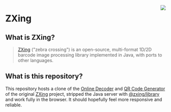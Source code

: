 [<img align="right" src="https://raw.github.com/wiki/zxing/zxing/zxing-logo.png"/>][1]

# ZXing

## What is ZXing?

> [ZXing][1] ("zebra crossing") is an open-source, multi-format 1D/2D barcode image processing library implemented in Java, with ports to other languages.

## What is this repository?

This repository hosts a clone of the [Online Decoder](https://zxing.org/w/decode.jspx) and [QR Code Generator](https://zxing.appspot.com/generator) of the original [ZXing][1] project, stripped the Java server with [@zxing/library][2] and work fully in the browser. It should hopefully feel more responsive and reliable.

[1]: https://github.com/zxing/zxing
[2]: https://github.com/zxing-js/library
